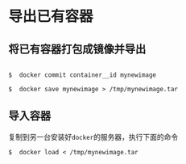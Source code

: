   # 导出已有容器

##  将已有容器打包成镜像并导出

```shell

$  docker commit container__id mynewimage

$  docker save mynewimage > /tmp/mynewimage.tar

```
 
## 导入容器
 
 复制到另一台安装好`docker`的服务器，执行下面的命令
``` shell  
$  docker load < /tmp/mynewimage.tar
```
 
